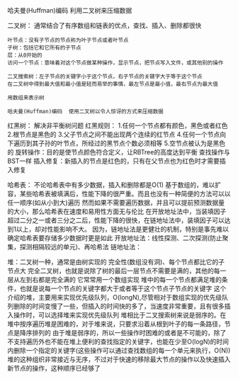 哈夫曼(Huffman)编码
利用二叉树来压缩数据

二叉树：
    通常结合了有序数组和链表的优点，查找、插入、删除都很快
   
    叶节点：没有子节点的节点称为叶子节点或者叶节点
    子树：包括它和它所有的子节点
    层：从0开始的
    访问一个节点：意味着对这个节点做某种操作，显示节点，把节点写入文件，或其他别的操作
    
    二叉搜索树：左子节点的关键字小于这个节点，右子节点的关键字大于等于这个节点
    在二叉树中得到最大值和最小值是轻而易举的事情，最左节点是最小值，最右节点为最大值
    
    用数组来表示树
    
    哈夫曼(Huffman)编码  使用二叉树以令人惊讶的方式来压缩数据


红黑树：
    解决非平衡树问题
    红黑规则：
    1.任何一个节点都有颜色，黑色或者红色
    2.根节点是黑色的
    3.父子节点之间不能出现两个连续的红节点
    4.任何一个节点向下遍历到其子孙的叶节点，所经过的黑节点个数必须相等
    5.空节点被认为是黑色的
    旋转操作：目的是使节点颜色符合定义，让RBTree的高度达到平衡
    查找操作与BST一样
    插入修复：新插入的节点是红色的，只有在父节点也为红色时才需要插入修复

哈希表：
    不论哈希表中有多少数据，插入和删除都是O(1)
    基于数组的，难以扩容，某些哈希表被填满后，性能下降的很严重。而且也没有一种简便的方法可以以任一顺序(如从小到大)遍历
    然而如果不需要遍历数据，并且可以提前预测数据量的大小，那么哈希表在速度和易用性方面无与伦比
    在开放地址法中，当装填因子超过二分之一或者三分之二后，性能下降的很快，在链地址法中，装填因子可以达到1以上，却对性能影响不大。
    因为，链地址法是更健壮的机制，特别是事先难以确定哈希表要存储多少数据时更是如此
    开放地址法：线性探测、二次探测(防止聚集，探测相隔较远的单元)、再哈希法
    链地址法：
    

堆：二叉树一种，通常是由树实现的  完全性(数组没有洞)、每个节点都比它的子节点大
    完全二叉树，也就是说除了树的最后一层节点不需要是满的，其他的每一层从左到右都是完全满的
    它常常用一个数组实现
    堆中的每一个节点都满足堆的条件，也就是说每一个节点的关键字都大于或者等于这个节点子节点的关键字
    这个介绍的堆，主要用来实现优先级队列，O(longN),尽管相对于数组实现的优先级队列删除的时间变慢了一些，但插入的时间快的多了，当速度非常重要，且有很多插入操作时，可以选择堆来实现优先级队列
    堆相比于二叉搜索树来说是弱序的。在堆中按序遍历堆是困难的，对于堆来说，只要求沿着从根到叶子的每一条路径，节点是降序排列的
    由于堆是弱序的，所以一些操作时困难的或者是不可能的，除了不支持遍历外也不能在堆上便利的查找指定的关键字，也能在少至O(logN)的时间内删除一个指定的关键字(这些操作可以通过查找数组的每一个单元来执行，O(N))
    堆的这种组织非常接近与无序，不过对于快速的移除最大节点的操作以及快速插入新节点的操作，这种顺序已经够了
    
    
